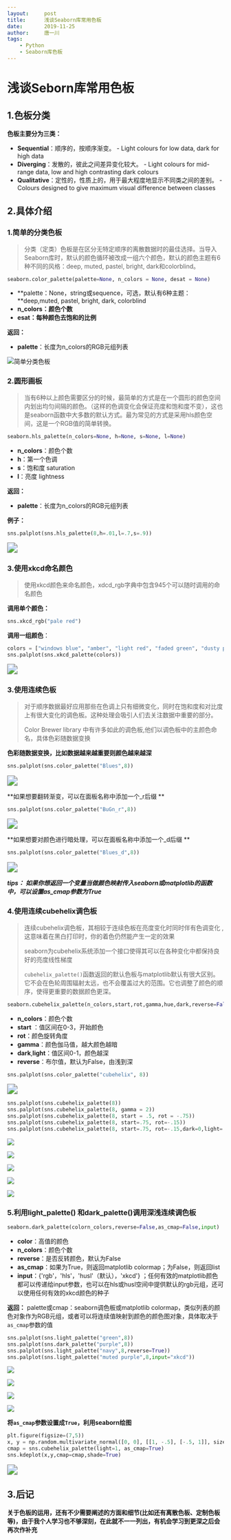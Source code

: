 ```yaml
---
layout:     post
title:      浅谈Seaborn库常用色板
date:       2019-11-25
author:     唐一川
tags:
    - Python
    - Seaborn库色板
---
```

# 浅谈Seborn库常用色板

## 1.色板分类

**色板主要分为三类：**

+  **Sequential**：顺序的，按顺序渐变。 - Light colours for low data, dark for high data 
+  **Diverging**：发散的，彼此之间差异变化较大。 - Light colours for mid-range data, low and high contrasting dark colours 
+  **Qualitative**：定性的，性质上的，用于最大程度地显示不同类之间的差别。 - Colours designed to give maximum visual difference between classes 



## 2.具体介绍

### 1.简单的分类色板

> 分类（定类）色板是在区分无特定顺序的离散数据时的最佳选择。当导入Seaborn库时，默认的颜色循环被改成一组六个颜色，默认的颜色主题有6种不同的风格：deep, muted, pastel, bright, dark和colorblind。

```python
seaborn.color_palette(palette=None, n_colors = None, desat = None)
```

+  **palette：None，string或sequence，可选，默认有6种主题：**deep,muted, pastel, bright, dark, colorblind 
+  **n_colors：颜色个数** 
+  **esat：每种颜色去饱和的比例** 

**返回：**

+  **palette**：长度为n_colors的RGB元组列表 

<img src="\Blog-Share\tree\gh-pages\img\1911\03\yichuan\color_palette.png" title="简单分类色板" style="zoom:100%;" />

### 2.圆形画板

> 当有6种以上颜色需要区分的时候，最简单的方式是在一个圆形的颜色空间内划出均匀间隔的颜色。（这样的色调变化会保证亮度和饱和度不变），这也是seaborn函数中大多数的默认方式。最为常见的方式是采用hls颜色空间，这是一个RGB值的简单转换。

```python
seaborn.hls_palette(n_colors=None, h=None, s=None, l=None)
```

+  **n_colors**：颜色个数 
+  **h**：第一个色调 
+  **s**：饱和度  saturation 
+  **l**：亮度  lightness 

**返回：**

+  **palette**：长度为n_colors的RGB元组列表 

**例子：**

```python
sns.palplot(sns.hls_palette(8,h=.01,l=.7,s=.9))
```

<img src="\Blog-Share\tree\gh-pages\img\1911\03\yichuan\hls_palette.png" style="zoom:150%;" />

### 3.使用xkcd命名颜色

>  使用xkcd颜色来命名颜色，xdcd_rgb字典中包含945个可以随时调用的命名颜色 

**调用单个颜色：**

```python
sns.xkcd_rgb("pale red")
```

**调用一组颜色**：

```python
colors = ["windows blue", "amber", "light red", "faded green", "dusty purple"]
sns.palplot(sns.xkcd_palette(colors))
```

<img src="Blog-Share\tree\gh-pages\img\1911\03\yichuan\xkcd_palette.png" style="zoom:150%;" />

### 3.使用连续色板

> 对于顺序数据最好应用那些在色调上只有细微变化，同时在饱和度和对比度上有很大变化的调色板。这种处理会吸引人们去关注数据中重要的部分。
>
> Color Brewer library 中有许多如此的调色板,他们以调色板中的主颜色命名，具体色彩随数据变换

**色彩随数据变换，比如数据越来越重要则颜色越来越深**

```python
sns.palplot(sns.color_palette("Blues",8))
```

<img src="Blog-Share\tree\gh-pages\img\1911\03\yichuan\palette_Blues.png" style="zoom:150%;" />

**如果想要翻转渐变，可以在面板名称中添加一个_r后缀 **

```python
sns.palplot(sns.color_palette("BuGn_r",8))
```

<img src="Blog-Share\tree\gh-pages\img\1911\03\yichuan\palette_BuGn_r.png" style="zoom:150%;" />

**如果想要对颜色进行暗处理，可以在面板名称中添加一个_d后缀 **

```python
sns.palplot(sns.color_palette("Blues_d",8))
```

<img src="Blog-Share\tree\gh-pages\img\1911\03\yichuan\palette_Blues_d.png" style="zoom:150%;" />

***tips： 如果你想返回一个变量当做颜色映射传入seaborn或matplotlib的函数中，可以设置as_cmap参数为True***

### 4.使用连续cubehelix调色板

>  连续cubehelix调色板，其相较于连续色板在亮度变化时同时伴有色调变化 , 这意味着在黑白打印时，你的着色仍然能产生一定的效果 
>
> seaborn为cubehelix系统添加一个接口使得其可以在各种变化中都保持良好的亮度线性梯度
>
>  `cubehelix_palette()`函数返回的默认色板与matplotlib默认有很大区别。它不会在色轮周围辐射太远，也不会覆盖过大的范围。它也调整了颜色的顺序，使得更重要的数据颜色更深。 

```python
seaborn.cubehelix_palette(n_colors,start,rot,gamma,hue,dark,reverse=False,as_cmap=False)
```

+  **n_colors**：颜色个数 
+  **start** ：值区间在0-3，开始颜色 
+  **rot**：颜色旋转角度 
+  **gamma**：颜色伽马值，越大颜色越暗 
+  **dark**,**light**：值区间0-1，颜色越深 
+  **reverse**：布尔值，默认为False，由浅到深 

```python
sns.palplot(sns.color_palette("cubehelix", 8))
```

<img src="Blog-Share\tree\gh-pages\img\1911\03\yichuan\color_palette_cubehelix.png" style="zoom:150%;" />

```python
sns.palplot(sns.cubehelix_palette(8))
sns.palplot(sns.cubehelix_palette(8, gamma = 2))
sns.palplot(sns.cubehelix_palette(8, start = .5, rot = -.75))
sns.palplot(sns.cubehelix_palette(8, start=.75, rot=-.15))
sns.palplot(sns.cubehelix_palette(8, start=.75, rot=-.15,dark=0,light=.95,reverse=True))
```

<img src="Blog-Share\tree\gh-pages\img\1911\03\yichuan\cubehelix_1.png"/>

![](Blog-Share\tree\gh-pages\img\1911\03\yichuan\cubehelix_2.png)

![](Blog-Share\tree\gh-pages\img\1911\03\yichuan\cubehelix_3.png)

![](Blog-Share\tree\gh-pages\img\1911\03\yichuan\cubehelix_4.png)

![](Blog-Share\tree\gh-pages\img\1911\03\yichuan\cubehelix_5.png)

### 5.利用light_palette() 和dark_palette()调用深浅连续调色板

```python
seaborn.dark_palette(colorn_colors,reverse=False,as_cmap=False,input)
```

+  **color**：高值的颜色 
+  **n_colors**：颜色个数 
+  **reverse**：是否反转颜色，默认为False 
+  **as_cmap**：如果为True，则返回matplotlib colormap；为False，则返回list 
+  **input**：{'rgb'，'hls'，'husl'（默认），'xkcd'}  ；任何有效的matplotlib颜色都可以传递给input参数，也可以在hls或husl空间中提供默认的rgb元组，还可以使用任何有效的xkcd颜色的种子 

**返回：** palette或cmap：seaborn调色板或matplotlib colormap，类似列表的颜色对象作为RGB元组，或者可以将连续值映射到颜色的颜色图对象，具体取决于`as_cmap`参数的值  

```python
sns.palplot(sns.light_palette("green",8))
sns.palplot(sns.dark_palette("purple",8))
sns.palplot(sns.light_palette("navy",8,reverse=True))
sns.palplot(sns.light_palette("muted purple",8,input="xkcd"))
```

![](Blog-Share\tree\gh-pages\img\1911\03\yichuan\1.png)

![](Blog-Share\tree\gh-pages\img\1911\03\yichuan\2.png)

![](Blog-Share\tree\gh-pages\img\1911\03\yichuan\3.png)

![](Blog-Share\tree\gh-pages\img\1911\03\yichuan\4.png)

**将`as_cmap`参数设置成`True`，利用seaborn绘图**

```python
plt.figure(figsize=(7,5))
x, y = np.random.multivariate_normal([0, 0], [[1, -.5], [-.5, 1]], size=300).T
cmap = sns.cubehelix_palette(light=1, as_cmap=True)
sns.kdeplot(x,y,cmap=cmap,shade=True)
```

<img src="Blog-Share\tree\gh-pages\img\1911\03\yichuan\kdeplot.png" style="zoom:150%;" />

## 3.后记

**关于色板的运用，还有不少需要阐述的方面和细节(比如还有离散色板、定制色板等)，由于我个人学习也不够深刻，在此就不一一列出，有机会学习到更深之后会再次作补充**

